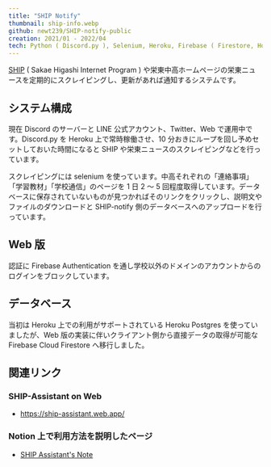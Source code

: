 ```yaml
---
title: "SHIP Notify"
thumbnail: ship-info.webp
github: newt239/SHIP-notify-public
creation: 2021/01 - 2022/04
tech: Python ( Discord.py ), Selenium, Heroku, Firebase ( Firestore, Hosting, Authentication )
---
```


<a href="https://ship.sakae-higashi.jp/" target="_blank">SHIP</a> ( Sakae Higashi Internet Program ) や栄東中高ホームページの栄東ニュースを定期的にスクレイピングし、更新があれば通知するシステムです。

<!--more-->

## システム構成

現在 Discord のサーバーと LINE 公式アカウント、Twitter、Web で運用中です。Discord.py を Heroku 上で常時稼働させ、10 分おきにループを回し予めセットしておいた時間になると SHIP や栄東ニュースのスクレイピングなどを行っています。

スクレイピングには selenium を使っています。中高それぞれの「連絡事項」「学習教材」「学校通信」のページを 1 日 2 ～ 5 回程度取得しています。データベースに保存されていないものが見つかればそのリンクをクリックし、説明文やファイルのダウンロードと SHIP-notify 側のデータベースへのアップロードを行っています。

## Web 版

認証に Firebase Authentication を通し学校以外のドメインのアカウントからのログインをブロックしています。

## データベース

当初は Heroku 上での利用がサポートされている Heroku Postgres を使っていましたが、Web 版の実装に伴いクライアント側から直接データの取得が可能な Firebase Cloud Firestore へ移行しました。

## 関連リンク

### SHIP-Assistant on Web

- https://ship-assistant.web.app/

### Notion 上で利用方法を説明したページ

- [SHIP Assistant's Note](https://www.notion.so/newt-house/SHIP-Assistant-s-Note-c599cf2125364a80920b0447f76d717a)
